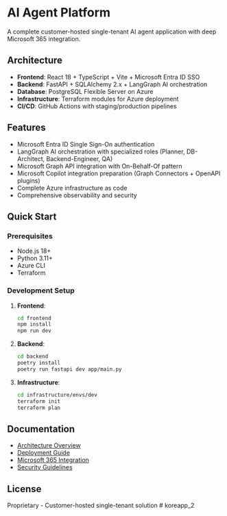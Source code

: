 # AI Agent Platform

A complete customer-hosted single-tenant AI agent application with deep Microsoft 365 integration.

## Architecture

- **Frontend**: React 18 + TypeScript + Vite + Microsoft Entra ID SSO
- **Backend**: FastAPI + SQLAlchemy 2.x + LangGraph AI orchestration
- **Database**: PostgreSQL Flexible Server on Azure
- **Infrastructure**: Terraform modules for Azure deployment
- **CI/CD**: GitHub Actions with staging/production pipelines

## Features

- Microsoft Entra ID Single Sign-On authentication
- LangGraph AI orchestration with specialized roles (Planner, DB-Architect, Backend-Engineer, QA)
- Microsoft Graph API integration with On-Behalf-Of pattern
- Microsoft Copilot integration preparation (Graph Connectors + OpenAPI plugins)
- Complete Azure infrastructure as code
- Comprehensive observability and security

## Quick Start

### Prerequisites

- Node.js 18+
- Python 3.11+
- Azure CLI
- Terraform

### Development Setup

1. **Frontend**:
   ```bash
   cd frontend
   npm install
   npm run dev
   ```

2. **Backend**:
   ```bash
   cd backend
   poetry install
   poetry run fastapi dev app/main.py
   ```

3. **Infrastructure**:
   ```bash
   cd infrastructure/envs/dev
   terraform init
   terraform plan
   ```

## Documentation

- [Architecture Overview](docs/architecture.md)
- [Deployment Guide](docs/deployment.md)
- [Microsoft 365 Integration](docs/microsoft365-integration.md)
- [Security Guidelines](docs/security.md)

## License

Proprietary - Customer-hosted single-tenant solution
#   k o r e a p p _ 2  
 